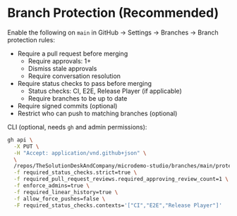 # Branch Protection (Recommended)

Enable the following on `main` in GitHub → Settings → Branches → Branch protection rules:

- Require a pull request before merging
  - Require approvals: 1+
  - Dismiss stale approvals
  - Require conversation resolution
- Require status checks to pass before merging
  - Status checks: CI, E2E, Release Player (if applicable)
  - Require branches to be up to date
- Require signed commits (optional)
- Restrict who can push to matching branches (optional)

CLI (optional, needs `gh` and admin permissions):

```bash
gh api \
  -X PUT \
  -H "Accept: application/vnd.github+json" \
  \
  /repos/TheSolutionDeskAndCompany/microdemo-studio/branches/main/protection \
  -f required_status_checks.strict=true \
  -f required_pull_request_reviews.required_approving_review_count=1 \
  -f enforce_admins=true \
  -f required_linear_history=true \
  -f allow_force_pushes=false \
  -F required_status_checks.contexts='["CI","E2E","Release Player"]'
```

